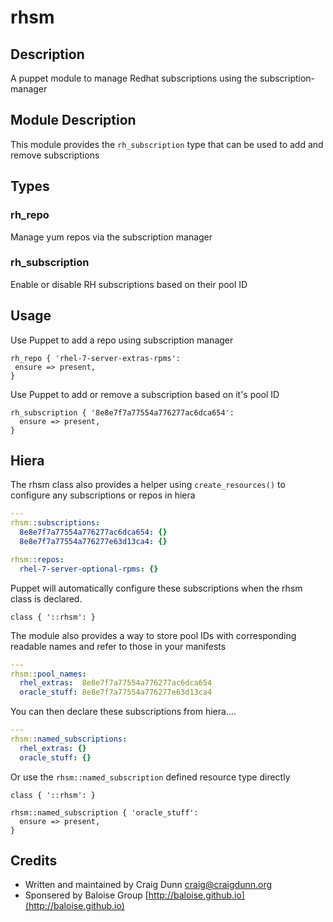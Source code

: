 # rhsm

## Description

A puppet module to manage Redhat subscriptions using the subscription-manager


## Module Description

This module provides the `rh_subscription` type that can be used to add and remove subscriptions

## Types

### rh_repo

Manage yum repos via the subscription manager

### rh_subscription

Enable or disable RH subscriptions based on their pool ID


## Usage

Use Puppet to add a repo using subscription manager

```puppet
rh_repo { 'rhel-7-server-extras-rpms':
 ensure => present,
}
```



Use Puppet to add or remove a subscription based on it's pool ID

```puppet
rh_subscription { '8e8e7f7a77554a776277ac6dca654':
  ensure => present,
}
```
## Hiera

The rhsm class also provides a helper using `create_resources()` to configure any subscriptions or repos in hiera

```yaml
---
rhsm::subscriptions:
  8e8e7f7a77554a776277ac6dca654: {}
  8e8e7f7a77554a776277e63d13ca4: {}

rhsm::repos:
  rhel-7-server-optional-rpms: {}

```



Puppet will automatically configure these subscriptions when the rhsm class is declared.

```puppet
class { '::rhsm': }
```

The module also provides a way to store pool IDs with corresponding readable names and refer to those in your manifests
```yaml
---
rhsm::pool_names:
  rhel_extras:  8e8e7f7a77554a776277ac6dca654
  oracle_stuff: 8e8e7f7a77554a776277e63d13ca4
```
You can then declare these subscriptions from hiera....

```yaml
---
rhsm::named_subscriptions:
  rhel_extras: {}
  oracle_stuff: {}
```

Or use the `rhsm::named_subscription` defined resource type directly

```puppet
class { '::rhsm': }

rhsm::named_subscription { 'oracle_stuff':
  ensure => present,
}
```
## Credits

* Written and maintained by Craig Dunn <craig@craigdunn.org>
* Sponsered by Baloise Group [http://baloise.github.io](http://baloise.github.io)
